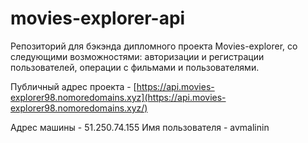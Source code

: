 # movies-explorer-api
Репозиторий для бэкэнда дипломного проекта Movies-explorer, со следующими возможностями: авторизации и регистрации пользователей, операции с фильмами и пользователями.

Публичный адрес проекта - [https://api.movies-explorer98.nomoredomains.xyz](https://api.movies-explorer98.nomoredomains.xyz/)

Адрес машины - 51.250.74.155 Имя пользователя - avmalinin
